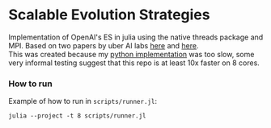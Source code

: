 # Scalable Evolution Strategies

Implementation of OpenAI's ES in julia using the native threads package and MPI. Based on two papers by uber AI labs [here](https://arxiv.org/abs/1712.06567) and [here](https://arxiv.org/abs/1712.06560).  
This was created because my [python implementation](https://github.com/sash-a/es_pytorch) was too slow, some very informal testing suggest that this repo is at least 10x faster on 8 cores.

### How to run
Example of how to run in `scripts/runner.jl`:

```
julia --project -t 8 scripts/runner.jl
```
